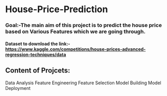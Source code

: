 # House-Price-Prediction

### Goal:-The main aim of this project is to predict the house price based on Various Features which we are going through.

#### Dataset to download the link:- https://www.kaggle.com/competitions/house-prices-advanced-regression-techniques/data

## Content of Projcets:
  Data Analysis
  Feature Engineering
  Feature Selection
  Model Building
  Model Deployment
  
 
